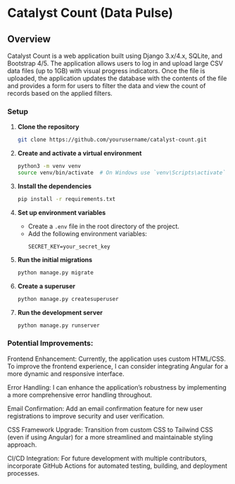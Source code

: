 # Catalyst Count (Data Pulse)

## Overview
Catalyst Count is a web application built using Django 3.x/4.x, SQLite, and Bootstrap 4/5. The application allows users to log in and upload large CSV data files (up to 1GB) with visual progress indicators. Once the file is uploaded, the application updates the database with the contents of the file and provides a form for users to filter the data and view the count of records based on the applied filters.

### Setup

1. **Clone the repository**
    ```bash
    git clone https://github.com/yourusername/catalyst-count.git
    ```

2. **Create and activate a virtual environment**
    ```bash
    python3 -m venv venv
    source venv/bin/activate  # On Windows use `venv\Scripts\activate`
    ```

3. **Install the dependencies**
    ```bash
    pip install -r requirements.txt
    ```

4. **Set up environment variables**
    - Create a `.env` file in the root directory of the project.
    - Add the following environment variables:
        ```
        SECRET_KEY=your_secret_key
        ```

5. **Run the initial migrations**
    ```bash
    python manage.py migrate
    ```

6. **Create a superuser**
    ```bash
    python manage.py createsuperuser
    ```


7. **Run the development server**
    ```bash
    python manage.py runserver
    ```

### Potential Improvements:

Frontend Enhancement: Currently, the application uses custom HTML/CSS. To improve the frontend experience, I can consider integrating Angular for a more dynamic and responsive interface.

Error Handling: I can enhance the application’s robustness by implementing a more comprehensive error handling throughout.

Email Confirmation: Add an email confirmation feature for new user registrations to improve security and user verification.

CSS Framework Upgrade: Transition from custom CSS to Tailwind CSS (even if using Angular) for a more streamlined and maintainable styling approach.

CI/CD Integration: For future development with multiple contributors, incorporate GitHub Actions for automated testing, building, and deployment processes.


